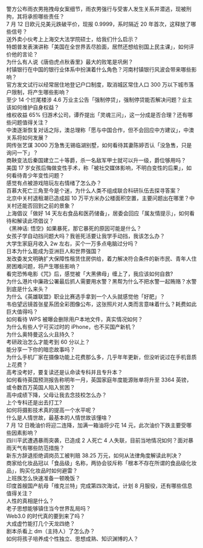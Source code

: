 警方公布雨衣男拖拽母女案细节，雨衣男强行与受害人发生关系并潜逃，现被刑拘，其将承担哪些责任？  
7 月 12 日欧元兑美元跌破平价，现报 0.9999，系时隔近 20 年首次，这释放了哪些信号？  
送外卖小伙考上上海交大法学院硕士，给我们什么启示？  
特朗普发表演讲称「美国在全世界丢尽脸面，居然还想给别国上民主课」，如何评价他的言论？  
为什么有人说《唐伯虎点秋香里》最大的败笔是巩俐？  
村镇银行在中国的银行业体系中扮演着什么角色？河南村镇银行风波会带来哪些影响？  
官方发文试行以经常居住地登记户口制度，取消城区常住人口 300 万以下城市落户限制，将产生哪些影响？  
至少 14 个烂尾楼涉 4.6 万业主公告「强制停贷」，强制停贷能否解决问题？业主该如何维护自身权益？  
维权收益 65% 归游术公司，谭乔提出「灵魂三问」，这一分成是否合理？还有哪些问题值得关注？  
中澳逐渐恢复对话之际，澳总理称「愿与中国合作，但不会回应中方建议」，中澳关系将如何发展？  
网传张艺谋 3000 万急售无锡临湖别墅，如何看待其妻陈婷否认「没急售，只是询问一下」？  
商鞅变法后秦国建立二十等爵，杀一名敌军甲士就可以升一级，爵位够用吗？  
美国 17 岁女孩后悔做变性手术，称「被社交媒体影响，不明白变性的后果」，如何看待青少年变性问题？  
感觉有点被游戏陪玩左右情绪了怎么办？  
百慕大死亡三角至今是个迷，为什么人类不组成联合科研队伍去探寻答案？  
北京中关村退租潮已造成超 10 万平方米办公楼面积空置，主要问题出在哪里？中关村还能否回到之前的景象？  
上海倡议「做好 14 天左右食品和医药储备」，居委会回应「属友情提示」，如何看待和解读此项倡议？  
《黑神话: 悟空》如果暴死，那它暴死的原因可能是什么？  
女孩子学自动挡问题大吗？我爸死活要让我学手动挡，我该怎么办？  
大学生家庭月收入 2w 左右，买个一万多点电脑过分吗？  
日本为什么能成为亚洲巨人和世界强国？  
发改委发文明确扩大保障性租赁住房供给，着力解决符合条件的新市民、青年人住房困难问题，将产生哪些影响？  
看完恐怖电影《咒》后，感觉被「大黑佛母」缠上了，我应该如何自救?  
为什么港片中廉政公署最后抓人需要用水警？黑帮为什么不把水警一起贿赂？水警到底是什么来头？  
为什么《英雄联盟》职业比赛选手拿到一个人头就感觉他「好肥」？  
韦伯望远镜首张星系团全彩图像公布，这张照片对人类而言意味着什么？耗费如此巨大值得吗？  
如何看待 WPS 被曝会删除用户本地文件，真实情况如何？  
为什么有些人宁可买过时的 iPhone，也不买国产新机？  
为什么奥特曼这么火且持久？  
考研政治怎么才能考到 60 分以上？  
能分享一下你的暗恋故事吗？  
为什么手机厂家在摄像功能上花费那么多，几乎年年更新，但没听说过在手机音质上花费？  
高考没考好，要复读还是认命读专科并且专升本？  
如何看待英国预测报告称明年一月，英国家庭年度能源账单将升至 3364 英镑，或令数百万英国人陷入贫困？  
高中成绩下降，父母让我去念技校怎么办？  
上个专科还是出去打工?  
如何将摄影技术真的提高一个水平呢？  
什么是人情世故，最基本的人情世故该懂啥？  
7 月 12 日晚油价将迎二连降，加满一箱油将少花 14 元，此次油价下跌主要受哪些因素影响？  
四川平武遭遇暴雨突袭，已造成 2 人死亡 4 人失联，目前当地情况如何？面对暴雨天气有哪些防范措施？  
新东方辞退拒绝调岗员工被判赔 38.25 万元，如何从法律角度解读此判决？  
商家给化妆品冠以「食品级」名称，两协会驳斥称「根本不存在所谓的食品级化妆品」，购买化妆品时如何避雷？  
上班族怎么快速准备一顿晚饭？  
印度首艘国产航母「维克兰特」完成第四次海试，计划 8 月服役，还有哪些信息值得关注？  
人性的真相是什么？  
老子思想能够镇住当今世界乱局吗？  
Web3.0 的时代真的要到来了吗？  
大成虚竹能打几个天龙四绝？  
剧本杀看上 dm（主持人）了怎么办？  
如何将孩子培养成个性独立、思想成熟、知识渊博的人？  
